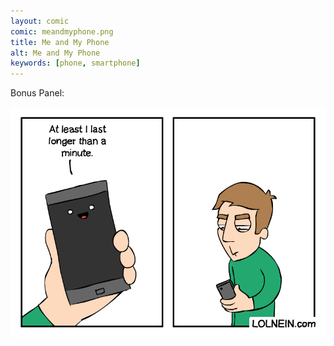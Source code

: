 ```yaml
---
layout: comic
comic: meandmyphone.png
title: Me and My Phone
alt: Me and My Phone
keywords: [phone, smartphone]
---
```


Bonus Panel: 

![Me and My Phone Bonus Panel](/images/meandmyphone_bonus.png)
